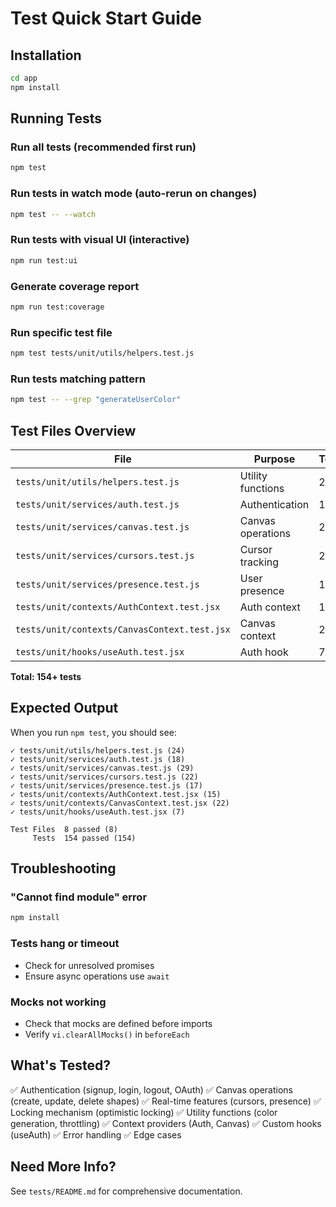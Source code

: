 # Test Quick Start Guide

## Installation

```bash
cd app
npm install
```

## Running Tests

### Run all tests (recommended first run)
```bash
npm test
```

### Run tests in watch mode (auto-rerun on changes)
```bash
npm test -- --watch
```

### Run tests with visual UI (interactive)
```bash
npm run test:ui
```

### Generate coverage report
```bash
npm run test:coverage
```

### Run specific test file
```bash
npm test tests/unit/utils/helpers.test.js
```

### Run tests matching pattern
```bash
npm test -- --grep "generateUserColor"
```

## Test Files Overview

| File | Purpose | Tests |
|------|---------|-------|
| `tests/unit/utils/helpers.test.js` | Utility functions | 24 |
| `tests/unit/services/auth.test.js` | Authentication | 18 |
| `tests/unit/services/canvas.test.js` | Canvas operations | 29 |
| `tests/unit/services/cursors.test.js` | Cursor tracking | 22 |
| `tests/unit/services/presence.test.js` | User presence | 17 |
| `tests/unit/contexts/AuthContext.test.jsx` | Auth context | 15 |
| `tests/unit/contexts/CanvasContext.test.jsx` | Canvas context | 22 |
| `tests/unit/hooks/useAuth.test.jsx` | Auth hook | 7 |

**Total: 154+ tests**

## Expected Output

When you run `npm test`, you should see:

```
✓ tests/unit/utils/helpers.test.js (24)
✓ tests/unit/services/auth.test.js (18)
✓ tests/unit/services/canvas.test.js (29)
✓ tests/unit/services/cursors.test.js (22)
✓ tests/unit/services/presence.test.js (17)
✓ tests/unit/contexts/AuthContext.test.jsx (15)
✓ tests/unit/contexts/CanvasContext.test.jsx (22)
✓ tests/unit/hooks/useAuth.test.jsx (7)

Test Files  8 passed (8)
     Tests  154 passed (154)
```

## Troubleshooting

### "Cannot find module" error
```bash
npm install
```

### Tests hang or timeout
- Check for unresolved promises
- Ensure async operations use `await`

### Mocks not working
- Check that mocks are defined before imports
- Verify `vi.clearAllMocks()` in `beforeEach`

## What's Tested?

✅ Authentication (signup, login, logout, OAuth)
✅ Canvas operations (create, update, delete shapes)
✅ Real-time features (cursors, presence)
✅ Locking mechanism (optimistic locking)
✅ Utility functions (color generation, throttling)
✅ Context providers (Auth, Canvas)
✅ Custom hooks (useAuth)
✅ Error handling
✅ Edge cases

## Need More Info?

See `tests/README.md` for comprehensive documentation.

